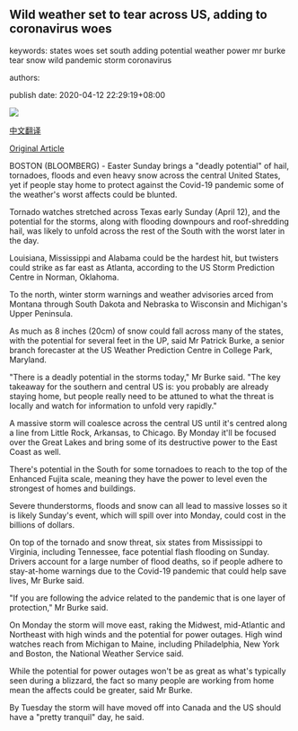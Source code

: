 ## Wild weather set to tear across US, adding to coronavirus woes

keywords: states woes set south adding potential weather power mr burke tear snow wild pandemic storm coronavirus

authors: 

publish date: 2020-04-12 22:29:19+08:00

![](https://www.straitstimes.com/sites/default/files/styles/x_large/public/articles/2020/04/12/yq-usweather-12042020.jpg?itok=fUSdJnex)

[中文翻译](Wild%20weather%20set%20to%20tear%20across%20US%2C%20adding%20to%20coronavirus%20woes_zh.md)

[Original Article](https://www.straitstimes.com/world/united-states/wild-weather-set-to-tear-across-us-adding-to-coronavirus-woes)

BOSTON (BLOOMBERG) - Easter Sunday brings a "deadly potential" of hail, tornadoes, floods and even heavy snow across the central United States, yet if people stay home to protect against the Covid-19 pandemic some of the weather's worst affects could be blunted.

Tornado watches stretched across Texas early Sunday (April 12), and the potential for the storms, along with flooding downpours and roof-shredding hail, was likely to unfold across the rest of the South with the worst later in the day.

Louisiana, Mississippi and Alabama could be the hardest hit, but twisters could strike as far east as Atlanta, according to the US Storm Prediction Centre in Norman, Oklahoma.

To the north, winter storm warnings and weather advisories arced from Montana through South Dakota and Nebraska to Wisconsin and Michigan's Upper Peninsula.

As much as 8 inches (20cm) of snow could fall across many of the states, with the potential for several feet in the UP, said Mr Patrick Burke, a senior branch forecaster at the US Weather Prediction Centre in College Park, Maryland.

"There is a deadly potential in the storms today," Mr Burke said. "The key takeaway for the southern and central US is: you probably are already staying home, but people really need to be attuned to what the threat is locally and watch for information to unfold very rapidly."

A massive storm will coalesce across the central US until it's centred along a line from Little Rock, Arkansas, to Chicago. By Monday it'll be focused over the Great Lakes and bring some of its destructive power to the East Coast as well.

There's potential in the South for some tornadoes to reach to the top of the Enhanced Fujita scale, meaning they have the power to level even the strongest of homes and buildings.

Severe thunderstorms, floods and snow can all lead to massive losses so it is likely Sunday's event, which will spill over into Monday, could cost in the billions of dollars.

On top of the tornado and snow threat, six states from Mississippi to Virginia, including Tennessee, face potential flash flooding on Sunday. Drivers account for a large number of flood deaths, so if people adhere to stay-at-home warnings due to the Covid-19 pandemic that could help save lives, Mr Burke said.

"If you are following the advice related to the pandemic that is one layer of protection," Mr Burke said.

On Monday the storm will move east, raking the Midwest, mid-Atlantic and Northeast with high winds and the potential for power outages. High wind watches reach from Michigan to Maine, including Philadelphia, New York and Boston, the National Weather Service said.

While the potential for power outages won't be as great as what's typically seen during a blizzard, the fact so many people are working from home mean the affects could be greater, said Mr Burke.

By Tuesday the storm will have moved off into Canada and the US should have a "pretty tranquil" day, he said.